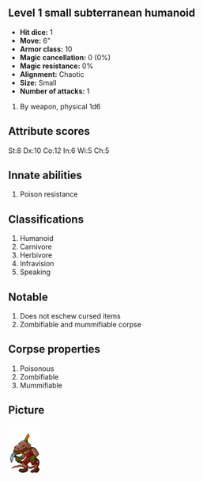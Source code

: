 ## Level 1 small subterranean humanoid

- **Hit dice:** 1
- **Move:** 6"
- **Armor class:** 10
- **Magic cancellation:** 0 (0%)
- **Magic resistance:** 0%
- **Alignment:** Chaotic
- **Size:** Small
- **Number of attacks:** 1
1. By weapon, physical 1d6

## Attribute scores

St:8 Dx:10 Co:12 In:6 Wi:5 Ch:5

## Innate abilities

1. Poison resistance

## Classifications

1. Humanoid
2. Carnivore
3. Herbivore
4. Infravision
5. Speaking

## Notable

1. Does not eschew cursed items
2. Zombifiable and mummifiable corpse

## Corpse properties

1. Poisonous
2. Zombifiable
3. Mummifiable

## Picture

![Large kobold](https://github.com/hyvanmielenpelit/GnollHackTileSet/blob/main/Monsters/large_kobold/large_kobold.png)
